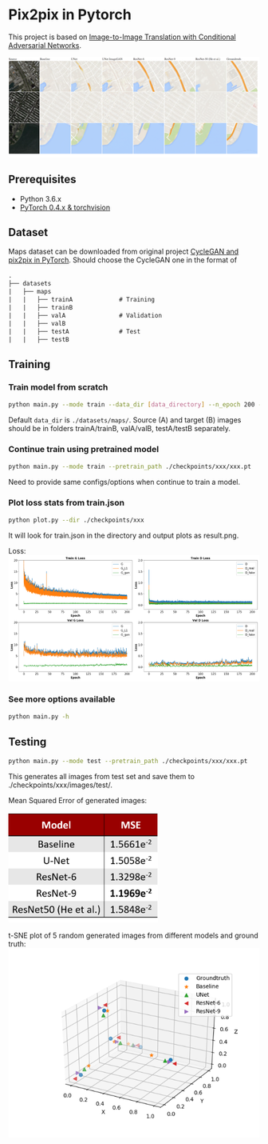 # Pix2pix in Pytorch
This project is based on [Image-to-Image Translation with Conditional Adversarial Networks](https://arxiv.org/pdf/1611.07004v1.pdf).

<img src='imgs/generated.png'/>


## Prerequisites
- Python 3.6.x
- [PyTorch 0.4.x & torchvision](http://pytorch.org/)


## Dataset
Maps dataset can be downloaded from original project [CycleGAN and pix2pix in PyTorch](https://github.com/junyanz/pytorch-CycleGAN-and-pix2pix).
Should choose the CycleGAN one in the format of

    .
    ├── datasets
    |   ├── maps
    |   |   ├── trainA             # Training
    |   |   ├── trainB
    |   |   ├── valA               # Validation
    |   |   ├── valB
    |   |   ├── testA              # Test
    |   |   ├── testB


## Training

### Train model from scratch

```bash
python main.py --mode train --data_dir [data_directory] --n_epoch 200 --G cyc --D cyc --gan_loss MSE
```
Default ```data_dir``` is ```./datasets/maps/```. Source (A) and target (B) images should be in folders trainA/trainB, valA/valB, testA/testB separately.

### Continue train using pretrained model
```bash
python main.py --mode train --pretrain_path ./checkpoints/xxx/xxx.pt
```
Need to provide same configs/options when continue to train a model.

### Plot loss stats from train.json
```bash
python plot.py --dir ./checkpoints/xxx
```
It will look for train.json in the directory and output plots as result.png.

Loss:
<img src='imgs/loss.png'/>

### See more options available
```bash
python main.py -h
```

## Testing
```bash
python main.py --mode test --pretrain_path ./checkpoints/xxx/xxx.pt
```
This generates all images from test set and save them to ./checkpoints/xxx/images/test/.


Mean Squared Error of generated images:
<br/><br/>
<img src='imgs/mse.png' width="300px"/>

t-SNE plot of 5 random generated images from different models and ground truth:
<img src='imgs/tsne.png' width="600px"/>

